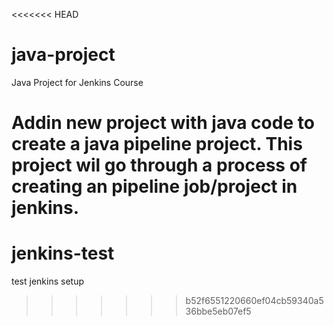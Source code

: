 <<<<<<< HEAD
# java-project
Java Project for Jenkins Course

Addin new project with java code to create a java pipeline project.
This project wil go through a process of creating an pipeline job/project in jenkins.
=======
# jenkins-test
test jenkins setup
>>>>>>> b52f6551220660ef04cb59340a536bbe5eb07ef5
